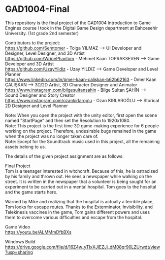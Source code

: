# GAD1004-Final
This repository is the final project of the GAD1004 Introduction to Game Engines course I took in the Digital Game Design department at Bahcesehir University. (1st grade 2nd semester)

Contributors to the project:                           
https://github.com/Semtomer - Tolga YILMAZ --> UI Developer and Designer, Level Designer, and 3D Artist                 
https://github.com/WrinePhantom - Mehmet Kaan TOPRAKSEVEN --> Game Developer and 3D Artist                  
https://github.com/UzayYildiz - Uzay YILDIZ --> Game Developer and Level Planner                
https://www.linkedin.com/in/ömer-kaan-çalişkan-b62b62163 - Ömer Kaan ÇALIŞKAN --> 3D/2D Artist, 3D Character Designer and Animator               
https://www.instagram.com/bilgesultansahin - Bilge Sultan ŞAHİN --> Sound Designer and Story Creator               
https://www.instagram.com/ozankirlaroglu - Ozan KIRLAROĞLU --> Storical 2D Designer and Level Planner               

Note: When you open the project with the unity editor, first open the scene named "StartPage" and then set the Resolution to 1920x1080.               
Note: This project is the first time 3D game-making experience for 6 people working on the project. Therefore, undesirable bugs remained in the game when the project was no longer taken care of.             
Note: Except for the Soundtrack music used in this project, all the remaining assets belong to us. 

The details of the given project assignment are as follows:

Final Project            
Tom is a teenager interested in witchcraft. Because of this, he is ostracized by his family and thrown out. He sees a newspaper while walking on the street. It is written in the newspaper that a volunteer is being sought for an experiment to be carried out in a mental hospital. Tom goes to the hospital and the game starts here. 

Warned by Mike and realizing that the hospital is actually a terrible place, Tom looks for escape routes. Thanks to the Exterminator, Invisibility, and Telekinesis vaccines in the game, Tom gains different powers and uses them to overcome various difficulties and escape from the hospital. 

Game Video         
https://youtu.be/ALMMmDfbBXs

Windows Build          
https://drive.google.com/file/d/16Z4w_yTIxXJIEZJi_dM08qr90LZUrwdt/view?usp=sharing
